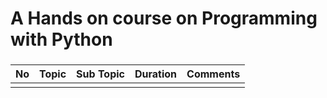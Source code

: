#  A Hands on course on Programming with Python
### 

|**No** | **Topic**|**Sub Topic** |**Duration** | **Comments**|
|------ | ---------|------------- |-------------|-------------|
|       |          |              |             |
